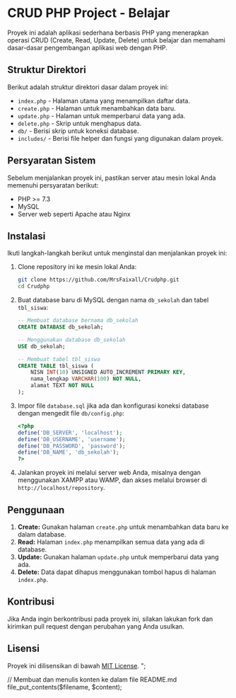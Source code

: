 
# CRUD PHP Project - Belajar

Proyek ini adalah aplikasi sederhana berbasis PHP yang menerapkan operasi CRUD (Create, Read, Update, Delete) untuk belajar dan memahami dasar-dasar pengembangan aplikasi web dengan PHP.

## Struktur Direktori

Berikut adalah struktur direktori dasar dalam proyek ini:

- `index.php` - Halaman utama yang menampilkan daftar data.
- `create.php` - Halaman untuk menambahkan data baru.
- `update.php` - Halaman untuk memperbarui data yang ada.
- `delete.php` - Skrip untuk menghapus data.
- `db/` - Berisi skrip untuk koneksi database.
- `includes/` - Berisi file helper dan fungsi yang digunakan dalam proyek.

## Persyaratan Sistem

Sebelum menjalankan proyek ini, pastikan server atau mesin lokal Anda memenuhi persyaratan berikut:

- PHP >= 7.3
- MySQL
- Server web seperti Apache atau Nginx

## Instalasi

Ikuti langkah-langkah berikut untuk menginstal dan menjalankan proyek ini:

1. Clone repository ini ke mesin lokal Anda:

    ```bash
    git clone https://github.com/MrsFaixall/Crudphp.git
    cd Crudphp
    ```

2. Buat database baru di MySQL dengan nama `db_sekolah` dan tabel `tbl_siswa`:

    ```sql
    -- Membuat database bernama db_sekolah
    CREATE DATABASE db_sekolah;

    -- Menggunakan database db_sekolah
    USE db_sekolah;

    -- Membuat tabel tbl_siswa
    CREATE TABLE tbl_siswa (
        NISN INT(10) UNSIGNED AUTO_INCREMENT PRIMARY KEY,
        nama_lengkap VARCHAR(100) NOT NULL,
        alamat TEXT NOT NULL
    );
    ```

3. Impor file `database.sql` jika ada dan konfigurasi koneksi database dengan mengedit file `db/config.php`:

    ```php
    <?php
    define('DB_SERVER', 'localhost');
    define('DB_USERNAME', 'username');
    define('DB_PASSWORD', 'password');
    define('DB_NAME', 'db_sekolah');
    ?>
    ```

4. Jalankan proyek ini melalui server web Anda, misalnya dengan menggunakan XAMPP atau WAMP, dan akses melalui browser di `http://localhost/repository`.

## Penggunaan

1. **Create:** Gunakan halaman `create.php` untuk menambahkan data baru ke dalam database.
2. **Read:** Halaman `index.php` menampilkan semua data yang ada di database.
3. **Update:** Gunakan halaman `update.php` untuk memperbarui data yang ada.
4. **Delete:** Data dapat dihapus menggunakan tombol hapus di halaman `index.php`.

## Kontribusi

Jika Anda ingin berkontribusi pada proyek ini, silakan lakukan fork dan kirimkan pull request dengan perubahan yang Anda usulkan.

## Lisensi

Proyek ini dilisensikan di bawah [MIT License](LICENSE).
";

// Membuat dan menulis konten ke dalam file README.md
file_put_contents($filename, $content);
